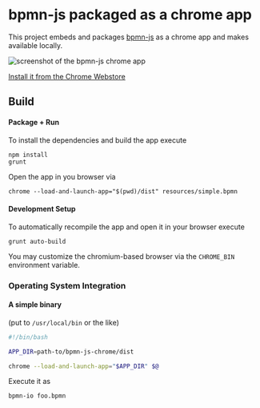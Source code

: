 # bpmn-js packaged as a chrome app

This project embeds and packages [bpmn-js](https://github.com/bpmn-io/bpmn-js) as a chrome app and makes available locally.

![screenshot of the bpmn-js chrome app](https://raw.githubusercontent.com/bpmn-io/bpmn-js-chrome/master/docs/bpmn-io-chrome.png)


[Install it from the Chrome Webstore](https://chrome.google.com/webstore/detail/bpmnio/hhikcjnalmkhinbomccdibaolelcpjli)


## Build

#### Package + Run

To install the dependencies and build the app execute

```
npm install
grunt
```

Open the app in you browser via

```
chrome --load-and-launch-app="$(pwd)/dist" resources/simple.bpmn
```


#### Development Setup

To automatically recompile the app and open it in your browser execute

```
grunt auto-build
```

You may customize the chromium-based browser via the `CHROME_BIN` environment variable.


### Operating System Integration


#### A simple binary

(put to `/usr/local/bin` or the like)

```bash
#!/bin/bash

APP_DIR=path-to/bpmn-js-chrome/dist

chrome --load-and-launch-app="$APP_DIR" $@
```

Execute it as

```
bpmn-io foo.bpmn
```